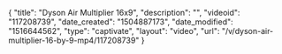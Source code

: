 {
    "title": "Dyson Air Multiplier 16x9",
    "description": "",
    "videoid": "117208739",
    "date_created": "1504887173",
    "date_modified": "1516644562",
    "type": "captivate",
    "layout": "video",
    "url": "\/v\/dyson-air-multiplier-16-by-9-mp4\/117208739"
}